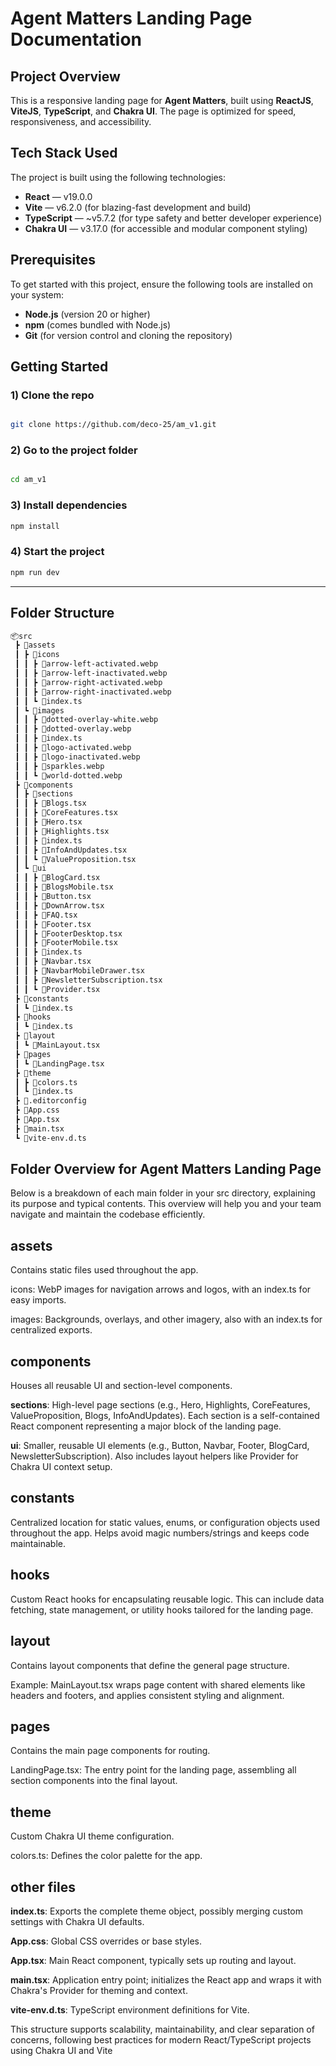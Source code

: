 # Agent Matters Landing Page Documentation

## Project Overview

This is a responsive landing page for **Agent Matters**, built using **ReactJS**, **ViteJS**, **TypeScript**, and **Chakra UI**. The page is optimized for speed, responsiveness, and accessibility.

## Tech Stack Used

The project is built using the following technologies:

-   **React** — v19.0.0
-   **Vite** — v6.2.0 (for blazing-fast development and build)
-   **TypeScript** — ~v5.7.2 (for type safety and better developer experience)
-   **Chakra UI** — v3.17.0 (for accessible and modular component styling)

## Prerequisites

To get started with this project, ensure the following tools are installed on your system:

-   **Node.js** (version 20 or higher)
-   **npm** (comes bundled with Node.js)
-   **Git** (for version control and cloning the repository)

## Getting Started

### 1) Clone the repo

```bash

git clone https://github.com/deco-25/am_v1.git
```

### 2) Go to the project folder

```bash

cd am_v1
```

### 3) Install dependencies

```bash
npm install
```

### 4) Start the project

```bash
npm run dev
```

---

## Folder Structure

```bash
📦src
 ┣ 📂assets
 ┃ ┣ 📂icons
 ┃ ┃ ┣ 📜arrow-left-activated.webp
 ┃ ┃ ┣ 📜arrow-left-inactivated.webp
 ┃ ┃ ┣ 📜arrow-right-activated.webp
 ┃ ┃ ┣ 📜arrow-right-inactivated.webp
 ┃ ┃ ┗ 📜index.ts
 ┃ ┗ 📂images
 ┃ ┃ ┣ 📜dotted-overlay-white.webp
 ┃ ┃ ┣ 📜dotted-overlay.webp
 ┃ ┃ ┣ 📜index.ts
 ┃ ┃ ┣ 📜logo-activated.webp
 ┃ ┃ ┣ 📜logo-inactivated.webp
 ┃ ┃ ┣ 📜sparkles.webp
 ┃ ┃ ┗ 📜world-dotted.webp
 ┣ 📂components
 ┃ ┣ 📂sections
 ┃ ┃ ┣ 📜Blogs.tsx
 ┃ ┃ ┣ 📜CoreFeatures.tsx
 ┃ ┃ ┣ 📜Hero.tsx
 ┃ ┃ ┣ 📜Highlights.tsx
 ┃ ┃ ┣ 📜index.ts
 ┃ ┃ ┣ 📜InfoAndUpdates.tsx
 ┃ ┃ ┗ 📜ValueProposition.tsx
 ┃ ┗ 📂ui
 ┃ ┃ ┣ 📜BlogCard.tsx
 ┃ ┃ ┣ 📜BlogsMobile.tsx
 ┃ ┃ ┣ 📜Button.tsx
 ┃ ┃ ┣ 📜DownArrow.tsx
 ┃ ┃ ┣ 📜FAQ.tsx
 ┃ ┃ ┣ 📜Footer.tsx
 ┃ ┃ ┣ 📜FooterDesktop.tsx
 ┃ ┃ ┣ 📜FooterMobile.tsx
 ┃ ┃ ┣ 📜index.ts
 ┃ ┃ ┣ 📜Navbar.tsx
 ┃ ┃ ┣ 📜NavbarMobileDrawer.tsx
 ┃ ┃ ┣ 📜NewsletterSubscription.tsx
 ┃ ┃ ┗ 📜Provider.tsx
 ┣ 📂constants
 ┃ ┗ 📜index.ts
 ┣ 📂hooks
 ┃ ┗ 📜index.ts
 ┣ 📂layout
 ┃ ┗ 📜MainLayout.tsx
 ┣ 📂pages
 ┃ ┗ 📜LandingPage.tsx
 ┣ 📂theme
 ┃ ┣ 📜colors.ts
 ┃ ┗ 📜index.ts
 ┣ 📜.editorconfig
 ┣ 📜App.css
 ┣ 📜App.tsx
 ┣ 📜main.tsx
 ┗ 📜vite-env.d.ts
```

## Folder Overview for Agent Matters Landing Page

Below is a breakdown of each main folder in your src directory, explaining its purpose and typical contents. This overview will help you and your team navigate and maintain the codebase efficiently.

## assets

Contains static files used throughout the app.

icons: WebP images for navigation arrows and logos, with an index.ts for easy imports.

images: Backgrounds, overlays, and other imagery, also with an index.ts for centralized exports.

## components

Houses all reusable UI and section-level components.

**sections**: High-level page sections (e.g., Hero, Highlights, CoreFeatures, ValueProposition, Blogs, InfoAndUpdates). Each section is a self-contained React component representing a major block of the landing page.

**ui**: Smaller, reusable UI elements (e.g., Button, Navbar, Footer, BlogCard, NewsletterSubscription). Also includes layout helpers like Provider for Chakra UI context setup.

## constants

Centralized location for static values, enums, or configuration objects used throughout the app. Helps avoid magic numbers/strings and keeps code maintainable.

## hooks

Custom React hooks for encapsulating reusable logic. This can include data fetching, state management, or utility hooks tailored for the landing page.

## layout

Contains layout components that define the general page structure.

Example: MainLayout.tsx wraps page content with shared elements like headers and footers, and applies consistent styling and alignment.

## pages

Contains the main page components for routing.

LandingPage.tsx: The entry point for the landing page, assembling all section components into the final layout.

## theme

Custom Chakra UI theme configuration.

colors.ts: Defines the color palette for the app.

## other files

**index.ts**: Exports the complete theme object, possibly merging custom settings with Chakra UI defaults.

**App.css**: Global CSS overrides or base styles.

**App.tsx**: Main React component, typically sets up routing and layout.

**main.tsx**: Application entry point; initializes the React app and wraps it with Chakra's Provider for theming and context.

**vite-env.d.ts**: TypeScript environment definitions for Vite.

This structure supports scalability, maintainability, and clear separation of concerns, following best practices for modern React/TypeScript projects using Chakra UI and Vite
